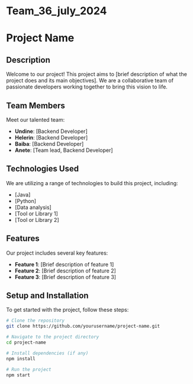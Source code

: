# Team_36_july_2024

# Project Name

## Description
Welcome to our project! This project aims to [brief description of what the project does and its main objectives]. We are a collaborative team of passionate developers working together to bring this vision to life.

## Team Members
Meet our talented team:
- **Undine**: [Backend Developer]
- **Helerin**: [Backend Developer]
- **Baiba**: [Backend Developer]
- **Anete**: [Team lead, Backend Developer]

## Technologies Used
We are utilizing a range of technologies to build this project, including:
- [Java]
- [Python]
- [Data analysis]
- [Tool or Library 1]
- [Tool or Library 2]

## Features
Our project includes several key features:
- **Feature 1**: [Brief description of feature 1]
- **Feature 2**: [Brief description of feature 2]
- **Feature 3**: [Brief description of feature 3]

## Setup and Installation
To get started with the project, follow these steps:

```bash
# Clone the repository
git clone https://github.com/yourusername/project-name.git

# Navigate to the project directory
cd project-name

# Install dependencies (if any)
npm install

# Run the project
npm start

